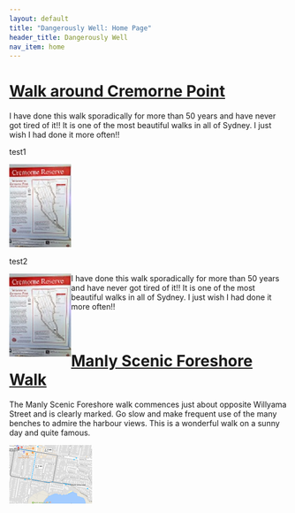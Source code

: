 ```yaml
---
layout: default
title: "Dangerously Well: Home Page"
header_title: Dangerously Well
nav_item: home
---
```






# [](#header-1)[Walk around Cremorne Point](\walks\walk_around_cremorne_point)


I have done this walk sporadically for more than 50 years and have never got tired of it!! It is one of the most beautiful walks in all of Sydney. I just wish I had done it more often!!

test1

[![](\assets\img\cremorne_point\WalkAroundCremornePoint_112_150.jpg "Cremorne Point Map")](\assets\img\cremorne_point\WalkAroundCremornePoint.jpg)

test2

<img align="left" src="\assets\img\cremorne_point\WalkAroundCremornePoint_112_150.jpg" />  
I have done this walk sporadically for more than 50 years and have never got tired of it!! It is one of the most beautiful walks in all of Sydney. I just wish I had done it more often!!                                     
<img align="center" />
<br>
<br>
<br>



 
 



 
 

# [](#header-2)[Manly Scenic Foreshore Walk](\walks\manly_foreshore)

The Manly Scenic Foreshore walk commences just about opposite Willyama Street and is clearly marked. Go slow and make frequent use of the many benches to admire the harbour views. This is a wonderful walk on a sunny day and quite famous.

![](\assets\img\manly_foreshore\map_manly_foreshore_walk_150_106.png)








